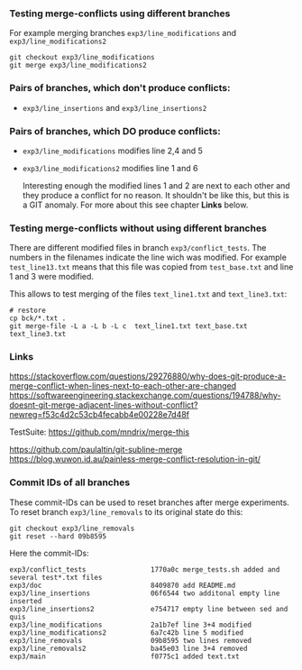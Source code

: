 
### Testing merge-conflicts using different branches

For example merging branches `exp3/line_modifications` and `exp3/line_modifications2`

    git checkout exp3/line_modifications
    git merge exp3/line_modifications2


### Pairs of branches, which don't produce conflicts:
* `exp3/line_insertions` and `exp3/line_insertions2`

### Pairs of branches, which DO produce conflicts:
* `exp3/line_modifications`   modifies line 2,4 and 5
* `exp3/line_modifications2`  modifies line 1 and 6

   Interesting enough the modified lines 1 and 2 are next to each other and they produce a conflict for no reason.
   It shouldn't be like this, but this is a GIT anomaly. For more about this see chapter **Links** below.

### Testing merge-conflicts without using different branches

There are different modified files in branch `exp3/conflict_tests`. The numbers in the filenames indicate the line wich was modified.
For example `test_line13.txt` means that this file was copied from `test_base.txt` and line 1 and 3 were modified.

This allows to test merging of the files `text_line1.txt` and `text_line3.txt`:

    # restore
    cp bck/*.txt .
    git merge-file -L a -L b -L c  text_line1.txt text_base.txt  text_line3.txt

### Links

https://stackoverflow.com/questions/29276880/why-does-git-produce-a-merge-conflict-when-lines-next-to-each-other-are-changed
https://softwareengineering.stackexchange.com/questions/194788/why-doesnt-git-merge-adjacent-lines-without-conflict?newreg=f53c4d2c53cb4fecabb4e00228e7d48f

TestSuite: https://github.com/mndrix/merge-this

https://github.com/paulaltin/git-subline-merge <br/>
https://blog.wuwon.id.au/painless-merge-conflict-resolution-in-git/

### Commit IDs of all branches

These commit-IDs can be used to reset branches after merge experiments.
To reset branch `exp3/line_removals` to its original state do this:

    git checkout exp3/line_removals
    git reset --hard 09b8595

Here the commit-IDs:

    exp3/conflict_tests                1770a0c merge_tests.sh added and several test*.txt files
    exp3/doc                           8409870 add README.md
    exp3/line_insertions               06f6544 two additonal empty line inserted
    exp3/line_insertions2              e754717 empty line between sed and quis
    exp3/line_modifications            2a1b7ef line 3+4 modified
    exp3/line_modifications2           6a7c42b line 5 modified
    exp3/line_removals                 09b8595 two lines removed
    exp3/line_removals2                ba45e03 line 3+4 removed
    exp3/main                          f0775c1 added text.txt
